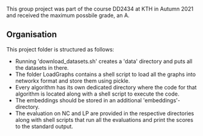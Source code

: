 This group project was part of the course DD2434 at KTH in Autumn 2021 and received the maximum possbile grade, an A.

## Organisation
This project folder is structured as follows:

- Running 'download_datasets.sh' creates a 'data' directory and puts all the datasets in there.
- The folder LoadGraphs contains a shell script to load all the graphs into networkx format and store them using pickle.
- Every algorithm has its own dedicated directory where the code for that algorithm is located along with a shell script to execute the code.
- The embeddings should be stored in an additional 'embeddings'-directory. 
- The evaluation on NC and LP are provided in the respective directories along with shell scripts that run all the evaluations and print the scores to the standard output.
